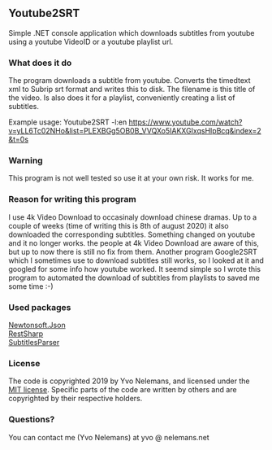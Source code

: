 ## Youtube2SRT

Simple .NET console application which downloads subtitles from youtube using
a youtube VideoID or a youtube playlist url.


### What does it do

The program downloads a subtitle from youtube. Converts the timedtext xml to Subrip srt
format and writes this to disk. The filename is this title of the video.
Is also does it for a playlist, conveniently creating a list of subtitles.

Example usage:
Youtube2SRT -l:en https://www.youtube.com/watch?v=yLL6Tc02NHo&list=PLEXBGg5OB0B_VVQXo5IAKXGIxqsHIpBcq&index=2&t=0s

### Warning

This program is not well tested so use it at your own risk.
It works for me.

### Reason for writing this program

I use 4k Video Download to occasinaly download chinese dramas. Up to a couple 
of weeks (time of writing this is 8th of august 2020) it also downloaded the corresponding 
subtitles. Something changed on youtube and it no longer works.
the people at 4k Video Download are aware of this, but up to now there is still no fix from them.
Another program Google2SRT which I sometimes use to download subtitles still works, so
I looked at it and googled for some info how youtube worked. It seemd simple so I wrote
this program to automated the download of subtitles from playlists to saved me some time :-)


### Used packages

[Newtonsoft.Json](https://www.newtonsoft.com/json)<br/>
[RestSharp](https://restsharp.dev/)<br/>
[SubtitlesParser](https://github.com/AlexPoint/SubtitlesParser)<br/>

### License

The code is copyrighted 2019 by Yvo Nelemans, and licensed under the 
[MIT license](https://opensource.org/licenses/MIT).
Specific parts of the code are written by others and are copyrighted by their
respective holders.

### Questions?
You can contact me (Yvo Nelemans) at yvo @ nelemans.net
